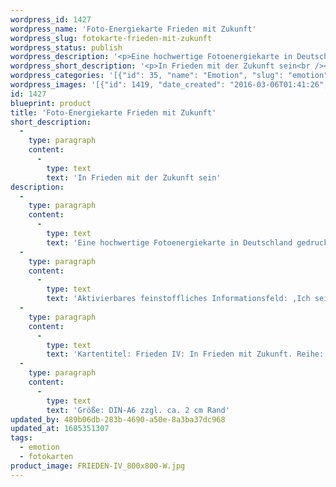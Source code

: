 ```yaml
---
wordpress_id: 1427
wordpress_name: 'Foto-Energiekarte Frieden mit Zukunft'
wordpress_slug: fotokarte-frieden-mit-zukunft
wordpress_status: publish
wordpress_description: '<p>Eine hochwertige Fotoenergiekarte in Deutschland gedruckt und in Handarbeit laminiert.  Sie ist in Postkartengröße (DIN-A6) gut zu transportieren und kann auch auf den Körper aufgelegt werden.</p><p>Aktivierbares feinstoffliches Informationsfeld: ,Ich sein‘ – Frieden – Zukunft – Akzeptanz: Frieden mit der Zukunft schließen, mit sich selbst und zukünftigen Begebenheiten in Frieden sein..</p><p>Kartentitel: Frieden IV: In Frieden mit Zukunft. Reihe: Frieden</p><p>Größe: DIN-A6 zzgl. ca. 2 cm Rand<br />Andere Formate sind individuell für Sie innerhalb weniger Tage herstellbar. Bitte kontaktieren Sie uns hierfür unter <a href="mailto:info@elvedenverlag.de">info@elvedenverlag.de</a>.</p><p><a href="https://my.feenbaum.de/anwendung-energiebilder-foto-laminiert/">Anwendungshinweise</a>      <a href="https://my.feenbaum.de/produktinformationen-fotokarten/">Produktinformationen</a></p>'
wordpress_short_description: '<p>In Frieden mit der Zukunft sein<br /><em>Hinweis: Das Wasserzeichen „Elveden Verlag Energiebild“ wird nicht mit gedruckt</em></p>'
wordpress_categories: '[{"id": 35, "name": "Emotion", "slug": "emotion"}, {"id": 23, "name": "Fotokarten", "slug": "fotokarten"}]'
wordpress_images: '[{"id": 1419, "date_created": "2016-03-06T01:41:26", "date_created_gmt": "2016-03-05T23:41:26", "date_modified": "2016-03-06T01:41:26", "date_modified_gmt": "2016-03-05T23:41:26", "src": "https://my.feenbaum.de/wp-content/uploads/2016/03/FRIEDEN-IV_800x800-W.jpg", "name": "FRIEDEN-IV_800x800-W", "alt": ""}]'
id: 1427
blueprint: product
title: 'Foto-Energiekarte Frieden mit Zukunft'
short_description:
  -
    type: paragraph
    content:
      -
        type: text
        text: 'In Frieden mit der Zukunft sein'
description:
  -
    type: paragraph
    content:
      -
        type: text
        text: 'Eine hochwertige Fotoenergiekarte in Deutschland gedruckt und in Handarbeit laminiert.  Sie ist in Postkartengröße (DIN-A6) gut zu transportieren und kann auch auf den Körper aufgelegt werden.'
  -
    type: paragraph
    content:
      -
        type: text
        text: 'Aktivierbares feinstoffliches Informationsfeld: ,Ich sein‘ – Frieden – Zukunft – Akzeptanz: Frieden mit der Zukunft schließen, mit sich selbst und zukünftigen Begebenheiten in Frieden sein..'
  -
    type: paragraph
    content:
      -
        type: text
        text: 'Kartentitel: Frieden IV: In Frieden mit Zukunft. Reihe: Frieden'
  -
    type: paragraph
    content:
      -
        type: text
        text: 'Größe: DIN-A6 zzgl. ca. 2 cm Rand'
updated_by: 489b06db-283b-4690-a50e-8a3ba37dc968
updated_at: 1685351307
tags:
  - emotion
  - fotokarten
product_image: FRIEDEN-IV_800x800-W.jpg
---
```

